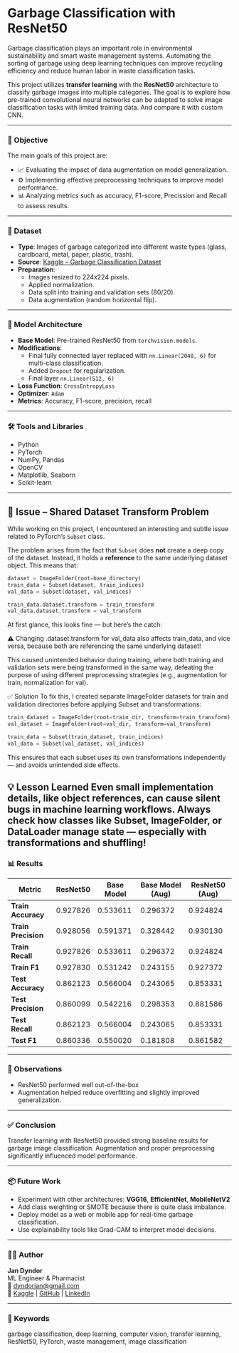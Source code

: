 # Garbage Classification with ResNet50

Garbage classification plays an important role in environmental sustainability and smart waste management systems. Automating the sorting of garbage using deep learning techniques can improve recycling efficiency and reduce human labor in waste classification tasks.

This project utilizes **transfer learning** with the **ResNet50** architecture to classify garbage images into multiple categories. The goal is to explore how pre-trained convolutional neural networks can be adapted to solve image classification tasks with limited training data. And compare it with custom CNN.

---

### 🎯 Objective

The main goals of this project are:

- 📈 Evaluating the impact of data augmentation on model generalization.
- ⚙️ Implementing effective preprocessing techniques to improve model performance.
- 📊 Analyzing metrics such as accuracy, F1-score, Precission and Recall to assess results.

---

### 📁 Dataset

- **Type**: Images of garbage categorized into different waste types (glass, cardboard, metal, paper, plastic, trash).
- **Source**: [Kaggle – Garbage Classification Dataset](https://www.kaggle.com/datasets/asdasdasasdas/garbage-classification)
- **Preparation**:
  - Images resized to 224x224 pixels.
  - Applied normalization.
  - Data split into training and validation sets (80/20).
  - Data augmentation (random horizontal flip).

---

### 🧠 Model Architecture

- **Base Model**: Pre-trained ResNet50 from `torchvision.models`.
- **Modifications**:
  - Final fully connected layer replaced with `nn.Linear(2048, 6)` for multi-class classification.
  - Added `Dropout` for regularization.
  - Final layer `nn.Linear(512, 6)`
- **Loss Function**: `CrossEntropyLoss`
- **Optimizer**: `Adam`
- **Metrics**: Accuracy, F1-score, precision, recall

---

### 🛠️ Tools and Libraries

- Python
- PyTorch
- NumPy, Pandas
- OpenCV
- Matplotlib, Seaborn
- Scikit-learn

---
## 🐛 Issue – Shared Dataset Transform Problem

While working on this project, I encountered an interesting and subtle issue related to PyTorch’s `Subset` class.

The problem arises from the fact that `Subset` does **not** create a deep copy of the dataset. Instead, it holds a **reference** to the same underlying dataset object. This means that:

```python
dataset = ImageFolder(root=base_directory)
train_data = Subset(dataset, train_indices)
val_data = Subset(dataset, val_indices)

train_data.dataset.transform = train_transform
val_data.dataset.transform = val_transform
```
At first glance, this looks fine — but here’s the catch:

⚠️ Changing .dataset.transform for val_data also affects train_data, and vice versa, because both are referencing the same underlying dataset!

This caused unintended behavior during training, where both training and validation sets were being transformed in the same way, defeating the purpose of using different preprocessing strategies (e.g., augmentation for train, normalization for val).

✅ Solution
To fix this, I created separate ImageFolder datasets for train and validation directories before applying Subset and transformations:
```python
train_dataset = ImageFolder(root=train_dir, transform=train_transform)
val_dataset = ImageFolder(root=val_dir, transform=val_transform)

train_data = Subset(train_dataset, train_indices)
val_data = Subset(val_dataset, val_indices)
```
This ensures that each subset uses its own transformations independently — and avoids unintended side effects.

💡 Lesson Learned
Even small implementation details, like object references, can cause silent bugs in machine learning workflows. Always check how classes like Subset, ImageFolder, or DataLoader manage state — especially with transformations and shuffling!
---

### 📊 Results

| Metric           | ResNet50 | Base Model | Base Model (Aug) | ResNet50 (Aug) |
|------------------|----------|------------|------------------|----------------|
| **Train Accuracy**   | 0.927826 | 0.533611   | 0.296372         | 0.924824       |
| **Train Precision**  | 0.928056 | 0.591371   | 0.326442         | 0.930130       |
| **Train Recall**     | 0.927826 | 0.533611   | 0.296372         | 0.924824       |
| **Train F1**         | 0.927830 | 0.531242   | 0.243155         | 0.927372       |
| **Test Accuracy**    | 0.862123 | 0.566004   | 0.243065         | 0.853331       |
| **Test Precision**   | 0.860099 | 0.542216   | 0.298353         | 0.881586       |
| **Test Recall**      | 0.862123 | 0.566004   | 0.243065         | 0.853331       |
| **Test F1**          | 0.860336 | 0.550020   | 0.181808         | 0.861582       |
---

### 📌 Observations

- ResNet50 performed well out-of-the-box 
- Augmentation helped reduce overfitting and slightly improved generalization.
  
---

### ✅ Conclusion

Transfer learning with ResNet50 provided strong baseline results for garbage image classification. Augmentation and proper preprocessing significantly influenced model performance.

---

### 📦 Future Work

- Experiment with other architectures: **VGG16**, **EfficientNet**, **MobileNetV2**
- Add class weighting or SMOTE because there is quite class  imbalance.
- Deploy model as a web or mobile app for real-time garbage classification.
- Use explainability tools like Grad-CAM to interpret model decisions.

---

### 🙋‍♂️ Author

**Jan Dyndor**  
ML Engineer & Pharmacist  
📧 dyndorjan@gmail.com  
🔗 [Kaggle](https://www.kaggle.com/jandyndor) | [GitHub](https://github.com/Jan-Dyndor) | [LinkedIn](https://www.linkedin.com/in/jan-dyndor/)

---

### 🧠 Keywords

garbage classification, deep learning, computer vision, transfer learning, ResNet50, PyTorch, waste management, image classification
